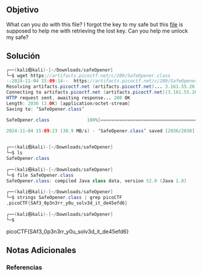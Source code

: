## Objetivo 

What can you do with this file? I forgot the key to my safe but this [file](https://artifacts.picoctf.net/c/289/SafeOpener.class) is supposed to help me with retrieving the lost key. Can you help me unlock my safe?

## Solución  

```java 
┌──(kali㉿kali)-[~/Downloads/safeOpener]
└─$ wget https://artifacts.picoctf.net/c/289/SafeOpener.class
--2024-11-04 15:09:14--  https://artifacts.picoctf.net/c/289/SafeOpener.class
Resolving artifacts.picoctf.net (artifacts.picoctf.net)... 3.161.55.26, 3.161.55.100, 3.161.55.61, ...
Connecting to artifacts.picoctf.net (artifacts.picoctf.net)|3.161.55.26|:443... connected.
HTTP request sent, awaiting response... 200 OK
Length: 2036 (2.0K) [application/octet-stream]
Saving to: ‘SafeOpener.class’

SafeOpener.class              100%[================================================>]   1.99K  --.-KB/s    in 0s      

2024-11-04 15:09:23 (38.9 MB/s) - ‘SafeOpener.class’ saved [2036/2036]

                                                                                                                       
┌──(kali㉿kali)-[~/Downloads/safeOpener]
└─$ ls
SafeOpener.class
                                                                                                                       
┌──(kali㉿kali)-[~/Downloads/safeOpener]
└─$ file SafeOpener.class 
SafeOpener.class: compiled Java class data, version 52.0 (Java 1.8)
                                                                                                                       
┌──(kali㉿kali)-[~/Downloads/safeOpener]
└─$ strings SafeOpener.class | grep picoCTF   
,picoCTF{SAf3_0p3n3rr_y0u_solv3d_it_de45efd6}
                                                                                                                       
┌──(kali㉿kali)-[~/Downloads/safeOpener]
└─$ 

```

picoCTF{SAf3_0p3n3rr_y0u_solv3d_it_de45efd6}
## Notas Adicionales 

### Referencias
